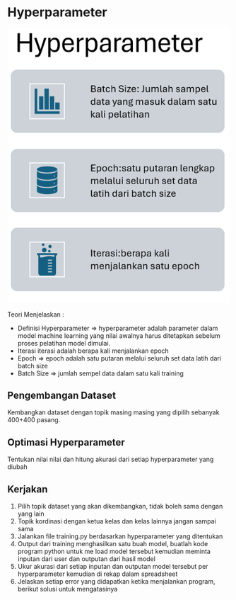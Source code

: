 # Hyperparameter

![Alt text](image.png)

Teori Menjelaskan :
* Definisi Hyperparameter
  => hyperparameter adalah  parameter dalam model machine learning yang nilai awalnya harus ditetapkan sebelum proses pelatihan model dimulai.
* Iterasi
  iterasi adalah berapa kali menjalankan epoch
* Epoch
  => epoch adalah satu putaran melalui seluruh set data latih dari batch size
* Batch Size
  => jumlah sempel data dalam satu kali training

## Pengembangan Dataset

Kembangkan dataset dengan topik masing masing yang dipilih sebanyak 400+400 pasang.

## Optimasi Hyperparameter

Tentukan nilai nilai dan hitung akurasi dari setiap hyperparameter yang diubah

## Kerjakan

1. Pilih topik dataset yang akan dikembangkan, tidak boleh sama dengan yang lain
2. Topik kordinasi dengan ketua kelas dan kelas lainnya jangan sampai sama
3. Jalankan file training.py berdasarkan hyperparameter yang ditentukan
4. Output dari training menghasilkan satu buah model, buatlah kode program python untuk me load model tersebut kemudian meminta inputan dari user dan outputan dari hasil model
5. Ukur akurasi dari setiap inputan dan outputan model tersebut per hyperparameter kemudian di rekap dalam spreadsheet
6. Jelaskan setiap error yang didapatkan ketika menjalankan program, berikut solusi untuk mengatasinya
